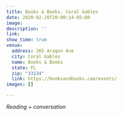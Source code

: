 ```yaml
---
title: Books & Books, Coral Gables
date: 2020-02-20T20:00:14-05:00
image: 
description: ''
link: 
show_time: true
venue:
  address: 265 Aragon Ave
  city: Coral Gables
  name: Books & Books
  state: FL
  zip: "33134"
  link: https://booksandbooks.com/events/
images: []

---
```

_Reading + conversation_